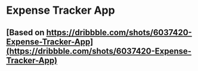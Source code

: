 # Expense Tracker App
## [Based on https://dribbble.com/shots/6037420-Expense-Tracker-App](https://dribbble.com/shots/6037420-Expense-Tracker-App)